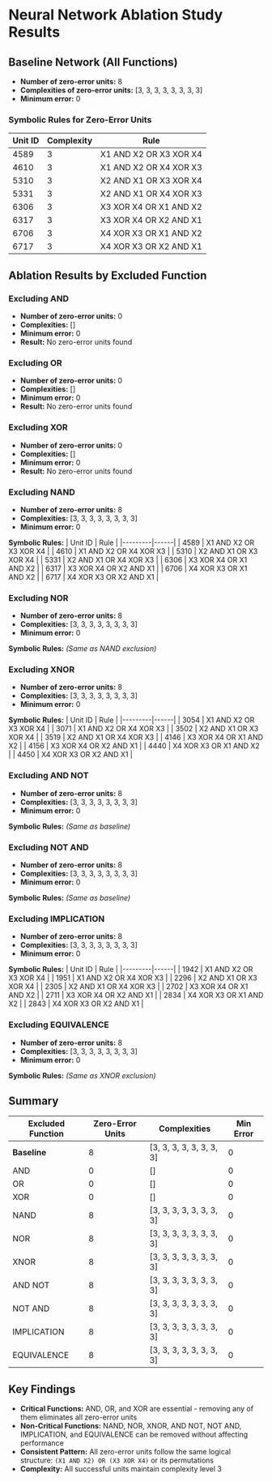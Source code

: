 # Neural Network Ablation Study Results

## Baseline Network (All Functions)

- **Number of zero-error units:** 8
- **Complexities of zero-error units:** [3, 3, 3, 3, 3, 3, 3, 3]
- **Minimum error:** 0

### Symbolic Rules for Zero-Error Units

| Unit ID | Complexity | Rule |
|---------|------------|------|
| 4589 | 3 | X1 AND X2 OR X3 XOR X4 |
| 4610 | 3 | X1 AND X2 OR X4 XOR X3 |
| 5310 | 3 | X2 AND X1 OR X3 XOR X4 |
| 5331 | 3 | X2 AND X1 OR X4 XOR X3 |
| 6306 | 3 | X3 XOR X4 OR X1 AND X2 |
| 6317 | 3 | X3 XOR X4 OR X2 AND X1 |
| 6706 | 3 | X4 XOR X3 OR X1 AND X2 |
| 6717 | 3 | X4 XOR X3 OR X2 AND X1 |

## Ablation Results by Excluded Function

### Excluding AND
- **Number of zero-error units:** 0
- **Complexities:** []
- **Minimum error:** 0
- **Result:** No zero-error units found

### Excluding OR
- **Number of zero-error units:** 0
- **Complexities:** []
- **Minimum error:** 0
- **Result:** No zero-error units found

### Excluding XOR
- **Number of zero-error units:** 0
- **Complexities:** []
- **Minimum error:** 0
- **Result:** No zero-error units found

### Excluding NAND
- **Number of zero-error units:** 8
- **Complexities:** [3, 3, 3, 3, 3, 3, 3, 3]
- **Minimum error:** 0

**Symbolic Rules:**
| Unit ID | Rule |
|---------|------|
| 4589 | X1 AND X2 OR X3 XOR X4 |
| 4610 | X1 AND X2 OR X4 XOR X3 |
| 5310 | X2 AND X1 OR X3 XOR X4 |
| 5331 | X2 AND X1 OR X4 XOR X3 |
| 6306 | X3 XOR X4 OR X1 AND X2 |
| 6317 | X3 XOR X4 OR X2 AND X1 |
| 6706 | X4 XOR X3 OR X1 AND X2 |
| 6717 | X4 XOR X3 OR X2 AND X1 |

### Excluding NOR
- **Number of zero-error units:** 8
- **Complexities:** [3, 3, 3, 3, 3, 3, 3, 3]
- **Minimum error:** 0

**Symbolic Rules:** *(Same as NAND exclusion)*

### Excluding XNOR
- **Number of zero-error units:** 8
- **Complexities:** [3, 3, 3, 3, 3, 3, 3, 3]
- **Minimum error:** 0

**Symbolic Rules:**
| Unit ID | Rule |
|---------|------|
| 3054 | X1 AND X2 OR X3 XOR X4 |
| 3071 | X1 AND X2 OR X4 XOR X3 |
| 3502 | X2 AND X1 OR X3 XOR X4 |
| 3519 | X2 AND X1 OR X4 XOR X3 |
| 4146 | X3 XOR X4 OR X1 AND X2 |
| 4156 | X3 XOR X4 OR X2 AND X1 |
| 4440 | X4 XOR X3 OR X1 AND X2 |
| 4450 | X4 XOR X3 OR X2 AND X1 |

### Excluding AND NOT
- **Number of zero-error units:** 8
- **Complexities:** [3, 3, 3, 3, 3, 3, 3, 3]
- **Minimum error:** 0

**Symbolic Rules:** *(Same as baseline)*

### Excluding NOT AND
- **Number of zero-error units:** 8
- **Complexities:** [3, 3, 3, 3, 3, 3, 3, 3]
- **Minimum error:** 0

**Symbolic Rules:** *(Same as baseline)*

### Excluding IMPLICATION
- **Number of zero-error units:** 8
- **Complexities:** [3, 3, 3, 3, 3, 3, 3, 3]
- **Minimum error:** 0

**Symbolic Rules:**
| Unit ID | Rule |
|---------|------|
| 1942 | X1 AND X2 OR X3 XOR X4 |
| 1951 | X1 AND X2 OR X4 XOR X3 |
| 2296 | X2 AND X1 OR X3 XOR X4 |
| 2305 | X2 AND X1 OR X4 XOR X3 |
| 2702 | X3 XOR X4 OR X1 AND X2 |
| 2711 | X3 XOR X4 OR X2 AND X1 |
| 2834 | X4 XOR X3 OR X1 AND X2 |
| 2843 | X4 XOR X3 OR X2 AND X1 |

### Excluding EQUIVALENCE
- **Number of zero-error units:** 8
- **Complexities:** [3, 3, 3, 3, 3, 3, 3, 3]
- **Minimum error:** 0

**Symbolic Rules:** *(Same as XNOR exclusion)*

## Summary

| Excluded Function | Zero-Error Units | Complexities | Min Error |
|-------------------|------------------|--------------|-----------|
| **Baseline** | 8 | [3, 3, 3, 3, 3, 3, 3, 3] | 0 |
| AND | 0 | [] | 0 |
| OR | 0 | [] | 0 |
| XOR | 0 | [] | 0 |
| NAND | 8 | [3, 3, 3, 3, 3, 3, 3, 3] | 0 |
| NOR | 8 | [3, 3, 3, 3, 3, 3, 3, 3] | 0 |
| XNOR | 8 | [3, 3, 3, 3, 3, 3, 3, 3] | 0 |
| AND NOT | 8 | [3, 3, 3, 3, 3, 3, 3, 3] | 0 |
| NOT AND | 8 | [3, 3, 3, 3, 3, 3, 3, 3] | 0 |
| IMPLICATION | 8 | [3, 3, 3, 3, 3, 3, 3, 3] | 0 |
| EQUIVALENCE | 8 | [3, 3, 3, 3, 3, 3, 3, 3] | 0 |

## Key Findings

- **Critical Functions:** AND, OR, and XOR are essential - removing any of them eliminates all zero-error units
- **Non-Critical Functions:** NAND, NOR, XNOR, AND NOT, NOT AND, IMPLICATION, and EQUIVALENCE can be removed without affecting performance
- **Consistent Pattern:** All zero-error units follow the same logical structure: `(X1 AND X2) OR (X3 XOR X4)` or its permutations
- **Complexity:** All successful units maintain complexity level 3
